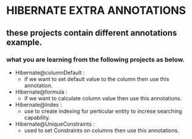 # HIBERNATE EXTRA ANNOTATIONS 
## these projects contain different annotations example.
   ### what you are learning from the following projects as below.
   - Hibernate@columnDefault :
     - if we want to set default value to the column then use this annotation.
   - Hibernate@formula :
     - if we want to calculate column value then use this annotations.
   - Hibernate@Index :
     - use to create indexing for perticular entity to increse searching capability.
   - Hibernate@UniqueConstraints :
      - used to set Constraints on columns then use this annotations.